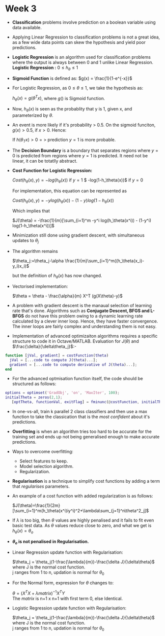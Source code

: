 # Week 3

- **Classification** problems involve prediction on a boolean variable using data available.
- Applying Linear Regression to classification problems is not a great idea, as a few wide data points can skew the hypothesis and yield poor predictions.
- **Logistic Regression** is an algorithm used for classification problems where the output is always between 0 and 1 unlike Linear Regression. **Logistic Regression :** $0 \leq h_\theta \leq 1$  
- **Sigmoid Function** is defined as: $g(x) = \frac{1}{1-e^{-x}}$
- For Logistic Regression, as $0 \leq \theta \leq 1$, we take the hypothesis as:

    $h_\theta(x) = g(\theta^T x)$, where $g()$ is Sigmoid function.

- Now, $h_\theta (x)$ is seen as the probablity that y is 1, given x, and parameterized by $\theta$.
- An event is more likely if it's probability > 0.5. On the sigmoid funciton, $g(x) > 0.5$, if $x > 0$. Hence:

    If $h(\theta_T x) > 0 =>$ prediction $y = 1$ is more probable.

- The **Decision Boundary** is a boundary that separates regions where $y = 0$ is predicted from regions where $y=1$ is predicted. It need not be linear, it can be totatlly abstract.
  
- **Cost Function for Logistic Regression:**

    $Cost(h_\theta(x),y) = -log(h_\theta(x))$ if $y=1$
            $ -log(1-h_\theta(x))$ if $y=0$  

    For implementation, this equation can be represented as

    $Cost(h_\theta(x),y) = -y log(h_\theta(x)) - (1-y) log(1-h_\theta(x))$  

    Which implies that

    $J(\theta) = -\frac{1}{m}[\sum_{i=1}^m -y^i log(h_\theta(x^i)) - (1-y^i) log(1-h_\theta(x^i))]$

- Minimization still done using gradient descent, with simultaneous updates to $\theta_j$
- The algorithm remains

  $\theta_j:=\theta_j-\alpha \frac{1}{m}\sum_{i=1}^m((h_\theta(x_i)-y_i)x_i)$

  but the definition of $h_\theta(x)$ has now changed.

- Vectorised implementation:

    $\theta = \theta - \frac{\alpha}{m} X^T (g(X\theta)-y)$

- A problem with gradient descent is the manaual selection of learning rate that's done. Algorithms such as **Conjugate Descent, BFGS and L-BFGS** do not have this problem owing to a dynamic learning rate calculated by a clever inner loop. Hence, they have faster convergence. The inner loops are fairly complex and understanding them is not easy.
- Implementation of advanced optimizaiton algorithms requires a specific structure to code it in Octave/MATLAB. Evaluation for $J(\theta)$ and $\frac{\delta}{\delta\theta_j}$:-

```MATLAB
function [jVal, gradient] = costFunction(theta)
  jVal = [...code to compute J(theta)...];
  gradient = [...code to compute derivative of J(theta)...];
end
```

- For the advanced optmisation function itself, the code should be structured as follows:

```MATLAB
options = optimset('GradObj', 'on', 'MaxIter', 100);
initialTheta = zeros(2,1);
   [optTheta, functionVal, exitFlag] = fminunc(@costFunction, initialTheta, options);
```

- In one-vs-all, train k parallel 2 class classifiers and then use a max function to take the classication that is the *most confident* about it's predictions.
- **Overfitting** is when an algorithm tries too hard to be accurate for the training set and ends up not being generalised enough to make accurate predictions.
- Ways to overcome overfitting:
    - Select features to keep.
    - Model selection algorithm.
    - Regularization.
- **Regularisation** is a technique to simplify cost functions by adding a term that *regularises* parameters.
- An example of a cost function with added regularization is as follows:
  
    $J(\theta)=\frac{1}{2m}[\sum_{i=1}^m(h_\theta(x^i)iy^i)^2+\lambda\sum_{j=1}^n\theta^2_j]$

- If $\lambda$ is too big, then $\theta$ values are highly penalised and it fails to fit even basic test data. As $\theta$ values reduce close to zero, and what we get is $h_\theta(x)=\theta_o$
- **$\theta_o$ is not penalised in Regularisation.**
- Linear Regression update function with Regularisation:

    $\theta_j = \theta_j(1-\frac{\lambda}{m})-\frac{\delta J}{\delta\theta}$  
    where J is the normal cost function.  
    j ranges from 1 to n, updation is normal for $\theta_0$

- For the Normal form, expression for $\theta$ changes to:

    $\theta = (X^TX + \lambda matrix)^{-1}X^TY$  
    The *matrix* is n+1 x n+1 with first term 0, else Identical.

- Logistic Regression update function with Regularisation:

    $\theta_j = \theta_j(1-\frac{\lambda}{m})-\frac{\delta J}{\delta\theta}$  
    where J is the normal cost function.  
    j ranges from 1 to n, updation is normal for $\theta_0$